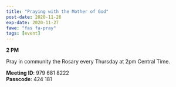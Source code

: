 ```yaml
---
title: "Praying with the Mother of God"
post-date: 2020-11-26
exp-date: 2020-11-27
fawe: "fas fa-pray"
tags: [event]
---
```

**2 PM**

Pray in community the Rosary every Thursday at 2pm Central Time.

<b>Meeting ID</b>: 979 681 8222
<br>
<b>Passcode</b>: 424 181